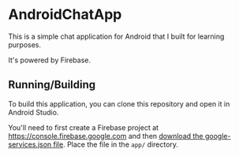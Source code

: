 # AndroidChatApp
This is a simple chat application for Android that I built for learning purposes.

It's powered by Firebase.

## Running/Building
To build this application, you can clone this repository and open it in Android Studio.

You'll need to first create a Firebase project at https://console.firebase.google.com and then [download the google-services.json file](https://support.google.com/firebase/answer/7015592).
Place the file in the `app/` directory. 
